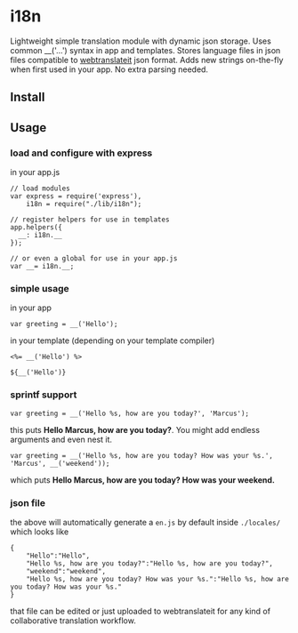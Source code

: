 # i18n

Lightweight simple translation module with dynamic json storage. 
Uses common __('...') syntax in app and templates.
Stores language files in json files compatible to [webtranslateit](http://webtranslateit.com/) json format.
Adds new strings on-the-fly when first used in your app.
No extra parsing needed.

## Install


## Usage

### load and configure with express

in your app.js

	// load modules
	var express = require('express'),
	    i18n = require("./lib/i18n");
	
	// register helpers for use in templates
	app.helpers({
	  __: i18n.__
	});
	
	// or even a global for use in your app.js
	var __= i18n.__;
	
### simple usage

in your app

	var greeting = __('Hello');
	
in your template (depending on your template compiler)
	
	<%= __('Hello') %>
	
	${__('Hello')}
	
### sprintf support

	var greeting = __('Hello %s, how are you today?', 'Marcus');
	
this puts **Hello Marcus, how are you today?**. You might add endless arguments and even nest it.

	var greeting = __('Hello %s, how are you today? How was your %s.', 'Marcus', __('weekend'));
	
which puts **Hello Marcus, how are you today? How was your weekend.**

### json file

the above will automatically generate a `en.js` by default inside `./locales/` which looks like

	{
	    "Hello":"Hello",
	    "Hello %s, how are you today?":"Hello %s, how are you today?",
	    "weekend":"weekend",
	    "Hello %s, how are you today? How was your %s.":"Hello %s, how are you today? How was your %s."
	}

that file can be edited or just uploaded to webtranslateit for any kind of collaborative translation workflow.